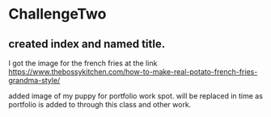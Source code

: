# ChallengeTwo
## created index and named title.
I got the image for the french fries at the link https://www.thebossykitchen.com/how-to-make-real-potato-french-fries-grandma-style/

added image of my puppy for portfolio work spot.  will be replaced in time as portfolio is added to through this class and other work.